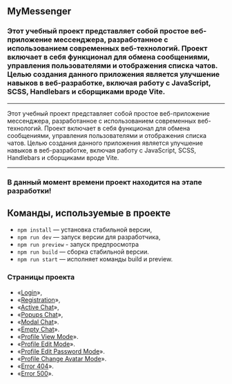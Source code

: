 ## MyMessenger

### Этот учебный проект представляет собой простое веб-приложение мессенджера, разработанное с использованием современных веб-технологий. Проект включает в себя функционал для обмена сообщениями, управления пользователями и отображения списка чатов. Целью создания данного приложения является улучшение навыков в веб-разработке, включая работу с JavaScript, SCSS, Handlebars и сборщиками вроде Vite.

---

Этот учебный проект представляет собой простое веб-приложение мессенджера, разработанное с использованием современных веб-технологий. Проект включает в себя функционал для обмена сообщениями, управления пользователями и отображения списка чатов. Целью создания данного приложения является улучшение навыков в веб-разработке, включая работу с JavaScript, SCSS, Handlebars и сборщиками вроде Vite.

---

### В данный момент времени проект находится на этапе разработки!

## Команды, используемые в проекте

- `npm install` — установка стабильной версии,
- `npm run dev` — запуск версии для разработчика,
- `npm run preview` - запуск предпросмотра
- `npm run build` — сборка стабильной версии.
- `npm run start` — исполняет команды build и preview.

### **Страницы проекта**

- «[Login](https://github.com/facebook/react)»,
- «[Registration](https://github.com/labstack/echo)»,
- «[Active Chat](https://github.com/webpack/webpack)»,
- «[Popups Chat](https://github.com/taosdata/TDengine)»,
- «[Modal Chat](https://github.com/vladpereskokov/soul-hunting/)».
- «[Empty Chat](https://github.com/vladpereskokov/soul-hunting/)».
- «[Profile View Mode](https://github.com/vladpereskokov/soul-hunting/)».
- «[Profile Edit Mode](https://github.com/vladpereskokov/soul-hunting/)».
- «[Profile Edit Password Mode](https://github.com/vladpereskokov/soul-hunting/)».
- «[Profile Change Avatar Mode](https://github.com/vladpereskokov/soul-hunting/)».
- «[Error 404](https://github.com/vladpereskokov/soul-hunting/)».
- «[Error 500](https://github.com/vladpereskokov/soul-hunting/)».

